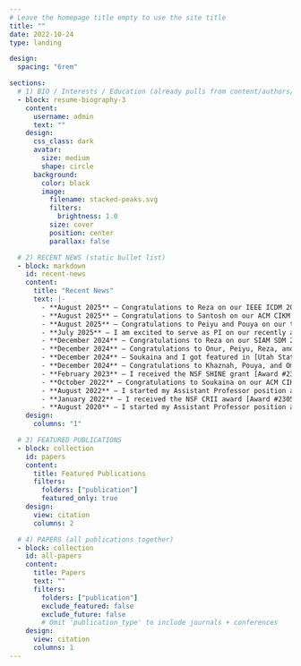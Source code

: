 ```yaml
---
# Leave the homepage title empty to use the site title
title: ""
date: 2022-10-24
type: landing

design:
  spacing: "6rem"

sections:
  # 1) BIO / Interests / Education (already pulls from content/authors/admin/)
  - block: resume-biography-3
    content:
      username: admin
      text: ""
    design:
      css_class: dark
      avatar:
        size: medium
        shape: circle
      background:
        color: black
        image:
          filename: stacked-peaks.svg
          filters:
            brightness: 1.0
          size: cover
          position: center
          parallax: false

  # 2) RECENT NEWS (static bullet list)
  - block: markdown
    id: recent-news
    content:
      title: "Recent News"
      text: |-
        - **August 2025** — Congratulations to Reza on our IEEE ICDM 2025 paper.
        - **August 2025** — Congratulations to Santosh on our ACM CIKM 2025 paper.
        - **August 2025** — Congratulations to Peiyu and Pouya on our two IEEE DSAA 2025 papers.
        - **July 2025** — I am excited to serve as PI on our recently awarded NSF CAIG grant [Award #2530946](https://www.nsf.gov/awardsearch/showAward?AWD_ID=2530946)! Grateful to my collaborator Soukaina (Co-PI) for her excellent work on SEP prediction, to Reza for advancing multimodal augmentation theory, and to Ludger (Co-PI) for bringing deep physics expertise to the team.
        - **December 2024** — Congratulations to Reza on our SIAM SDM 2025 paper.
        - **December 2024** — Congratulations to Onur, Peiyu, Reza, and Pouya on four IEEE Big Data 2024 papers.
        - **December 2024** — Soukaina and I got featured in [Utah State Today](https://www.usu.edu/today/story/here-comes-the-sun-usu-computer-scientists-develop-models-to-predict-extreme-solar-phenomena).
        - **December 2024** — Congratulations to Khaznah, Pouya, and Omar on three ICPR 2024 papers.
        - **February 2023** — I received the NSF SHINE grant [Award #2301397](https://www.nsf.gov/awardsearch/showAward?AWD_ID=2301397)!
        - **October 2022** — Congratulations to Soukaina on our ACM CIKM 2022 paper.
        - **August 2022** — I started my Assistant Professor position at CS USU.
        - **January 2022** — I received the NSF CRII award [Award #2305781](https://www.nsf.gov/awardsearch/showAward?AWD_ID=2305781)!
        - **August 2020** — I started my Assistant Professor position at CS NMSU.
    design:
      columns: "1"

  # 3) FEATURED PUBLICATIONS
  - block: collection
    id: papers
    content:
      title: Featured Publications
      filters:
        folders: ["publication"]
        featured_only: true
    design:
      view: citation
      columns: 2

  # 4) PAPERS (all publications together)
  - block: collection
    id: all-papers
    content:
      title: Papers
      text: ""
      filters:
        folders: ["publication"]
        exclude_featured: false
        exclude_future: false
        # Omit 'publication_type' to include journals + conferences
    design:
      view: citation
      columns: 1
---
```

